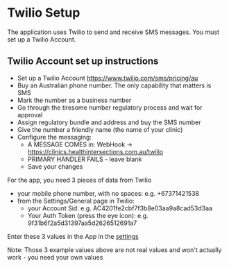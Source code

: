 # Twilio Setup

The application uses Twilio to send and receive SMS messages. You must set up a Twilio Account. 

## Twilio Account set up instructions

* Set up a Twilio Account https://www.twilio.com/sms/pricing/au
* Buy an Australian phone number. The only capability that matters is SMS
* Mark the number as a business number 
* Go through the tiresome number regulatory process and wait for approval
* Assign regulatory bundle and address and buy the SMS number 
* Give the number a friendly name (the name of your clinic)
* Configure the messaging:
  * A MESSAGE COMES in: WebHook -> https://clinics.healthintersections.com.au/twilio
  * PRIMARY HANDLER FAILS - leave blank
  * Save your changes 
  
For the app, you need 3 pieces of data from Twilio

* your mobile phone number, with no spaces: e.g. +67371421538 
* from the Settings/General page in Twilio:
  * your Account Sid: e.g. AC4201fe2cbf7f3b8e03aa9a8cad53d3aa
  * Your Auth Token (press the eye icon): e.g. 9f31b6f2a5d31397aa5d2626512691a7

Enter these 3 values in the App in the [settings](Settings.md)

Note: Those 3 example values above are not real values and won't actually work - you need your own values
